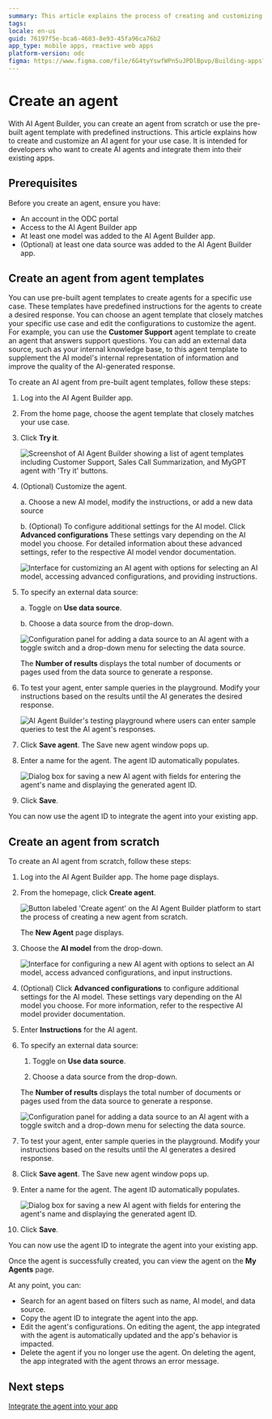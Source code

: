 ```yaml
---
summary: This article explains the process of creating and customizing AI agents using AI Agent Builder.
tags:
locale: en-us
guid: 76197f5e-bca6-4603-8e93-45fa96ca76b2
app_type: mobile apps, reactive web apps
platform-version: odc
figma: https://www.figma.com/file/6G4tyYswfWPn5uJPDlBpvp/Building-apps?type=design&node-id=5075%3A166&mode=design&t=FeG7qG63nCPS3Mxp-1
---
```

# Create an agent

With AI Agent Builder, you can create an agent from scratch or use the pre-built agent template with predefined instructions. This article explains how to create and customize an AI agent for your use case. It is intended for developers who want to create AI agents and integrate them into their existing apps.

## Prerequisites

Before you create an agent, ensure you have:

* An account in the ODC portal
* Access to the AI Agent Builder app
* At least one model was added to the AI Agent Builder app.
* (Optional) at least one data source was added to the AI Agent Builder app.

## Create an agent from agent templates

You can use pre-built agent templates to create agents for a specific use case. These templates have predefined instructions for the agents to create a desired response. You can choose an agent template that closely matches your specific use case and edit the configurations to customize the agent. For example, you can use the **Customer Support** agent template to create an agent that answers support questions. You can add an external data source, such as your internal knowledge base, to this agent template to supplement the AI model's internal representation of information and improve the quality of the AI-generated response.

To create an AI agent from pre-built agent templates, follow these steps:

1. Log into the AI Agent Builder app.

1. From the home page, choose the agent template that closely matches your use case.

1. Click **Try it**.

    ![Screenshot of AI Agent Builder showing a list of agent templates including Customer Support, Sales Call Summarization, and MyGPT agent with 'Try it' buttons.](images/agent-template-list-ai.png "Agent Template Selection")

1. (Optional) Customize the agent.

    a. Choose a new AI model, modify the instructions, or add a new data source

    b. (Optional) To configure additional settings for the AI model. Click **Advanced configurations**  These settings vary depending on the AI model you choose. For detailed information about these advanced settings, refer to the respective AI model vendor documentation.

    ![Interface for customizing an AI agent with options for selecting an AI model, accessing advanced configurations, and providing instructions.](images/customize-agent-ai.png "Customize Agent Interface")

1. To specify an external data source:

    a. Toggle on **Use data source**.

    b. Choose a data source from the drop-down.

    ![Configuration panel for adding a data source to an AI agent with a toggle switch and a drop-down menu for selecting the data source.](images/config-data-source-ai.png "Data Source Configuration")

    The **Number of results** displays the total number of documents or pages used from the data source to generate a response.

1. To test your agent, enter sample queries in the playground. Modify your instructions based on the results until the AI generates the desired response.

    ![AI Agent Builder's testing playground where users can enter sample queries to test the AI agent's responses.](images/test-agent-playground-ai.png "Agent Testing Playground")

1. Click **Save agent**. The Save new agent window pops up.

1. Enter a name for the agent. The agent ID automatically populates.

    ![Dialog box for saving a new AI agent with fields for entering the agent's name and displaying the generated agent ID.](images/save-agent-id-ai.png "Save New Agent Dialog")

1. Click **Save**.

You can now use the agent ID to integrate the agent into your existing app.

## Create an agent from scratch

To create an AI agent from scratch, follow these steps:

1. Log into the AI Agent Builder app.
The home page displays.

1. From the homepage, click **Create agent**.

    ![Button labeled 'Create agent' on the AI Agent Builder platform to start the process of creating a new agent from scratch.](images/create-agent-ai.png "Create New Agent Button")

    The **New Agent** page displays.

1. Choose the **AI model** from the drop-down.

    ![Interface for configuring a new AI agent with options to select an AI model, access advanced configurations, and input instructions.](images/config-new-agent-ai.png "New Agent Configuration Interface")

1. (Optional) Click **Advanced configurations** to configure additional settings for the AI model. These settings vary depending on the AI model you choose. For more information, refer to the respective AI model provider documentation.

1. Enter **Instructions** for the AI agent.

1. To specify an external data source:

    1. Toggle on **Use data source**.

    1. Choose a data source from the drop-down.

    The **Number of results** displays the total number of documents or pages used from the data source to generate a response.

    ![Configuration panel for adding a data source to an AI agent with a toggle switch and a drop-down menu for selecting the data source.](images/number-of-results-ai.png "Data Source Configuration")

1. To test your agent, enter sample queries in the playground. Modify your instructions based on the results until the AI generates a desired response.

1. Click **Save agent**. The Save new agent window pops up.

1. Enter a name for the agent. The agent ID automatically populates.

    ![Dialog box for saving a new AI agent with fields for entering the agent's name and displaying the generated agent ID.](images/save-agent-id-ai.png "Save New Agent Dialog")

1. Click **Save**.

You can now use the agent ID to integrate the agent into your existing app.

Once the agent is successfully created, you can view the agent on the **My Agents** page.

At any point, you can:

* Search for an agent based on filters such as name, AI model, and data source.
* Copy the agent ID to integrate the agent into the app.
* Edit the agent's configurations. On editing the agent, the app integrated with the agent is automatically updated and the app's behavior is impacted.
* Delete the agent if you no longer use the agent. On deleting the agent, the app integrated with the agent throws an error message.

## Next steps

[Integrate the agent into your app](integrate-agent.md)
